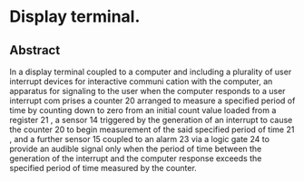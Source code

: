 # Display terminal.

## Abstract
In a display terminal coupled to a computer and including a plurality of user interrupt devices for interactive communi cation with the computer, an apparatus for signaling to the user when the computer responds to a user interrupt com prises a counter 20 arranged to measure a specified period of time by counting down to zero from an initial count value loaded from a register 21 , a sensor 14 triggered by the generation of an interrupt to cause the counter 20 to begin measurement of the said specified period of time 21 , and a further sensor 15 coupled to an alarm 23 via a logic gate 24 to provide an audible signal only when the period of time between the generation of the interrupt and the computer response exceeds the specified period of time measured by the counter.